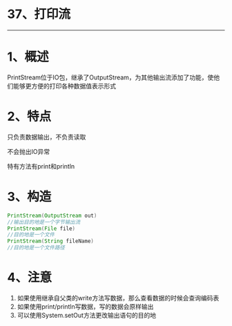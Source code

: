 # 37、打印流

------

# 1、概述

PrintStream位于IO包，继承了OutputStream，为其他输出流添加了功能，使他们能够更方便的打印各种数据值表示形式

# 2、特点

只负责数据输出，不负责读取

不会抛出IO异常

特有方法有print和println

# 3、构造

```java
PrintStream(OutputStream out)
//输出目的地是一个字节输出流
PrintStream(File file)
//目的地是一个文件
PrintStream(String fileName)
//目的地是一个文件路径
```

# 4、注意

1. 如果使用继承自父类的write方法写数据，那么查看数据的时候会查询编码表
2. 如果使用print/println写数据，写的数据会原样输出
3. 可以使用System.setOut方法更改输出语句的目的地

